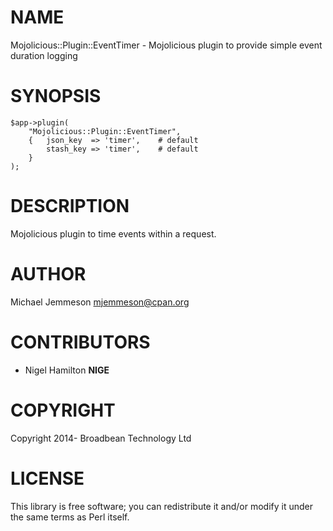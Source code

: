 # NAME

Mojolicious::Plugin::EventTimer - Mojolicious plugin to provide simple event duration logging

# SYNOPSIS

    $app->plugin(
        "Mojolicious::Plugin::EventTimer",
        {   json_key  => 'timer',    # default
            stash_key => 'timer',    # default
        }
    );

# DESCRIPTION

Mojolicious plugin to time events within a request. 

# AUTHOR

Michael Jemmeson <mjemmeson@cpan.org>

# CONTRIBUTORS

- Nigel Hamilton __NIGE__

# COPYRIGHT

Copyright 2014- Broadbean Technology Ltd

# LICENSE

This library is free software; you can redistribute it and/or modify
it under the same terms as Perl itself.
